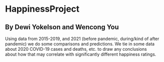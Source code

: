 # HappinessProject

## By Dewi Yokelson and Wencong You
Using data from 2015-2019, and 2021 (before pandemic, during/kind of after pandemic) we do some comparisons and predictions. 
We tie in some data about 2020 COVID-19 cases and deaths, etc. to draw any conclusions about how that may correlate with significantly different happiness ratings.
